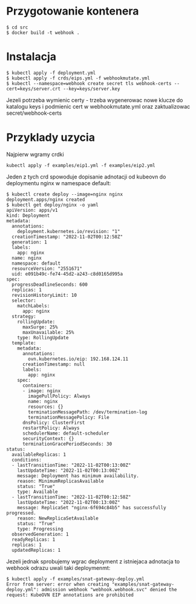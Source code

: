 # Przygotowanie kontenera

```
$ cd src
$ docker build -t webhook .
```

# Instalacja

```
$ kubectl apply -f deployment.yml
$ kubectl apply -f crds/eips.yml -f webhookmutate.yml
$ kubectl --namespace=webhook create secret tls webhook-certs --cert=keys/server.crt --key=keys/server.key
```

Jezeli potrzeba wymienic certy - trzeba wygenerowac nowe klucze do katalogu keys i podmienic cert w webhookmutate.yml oraz zaktualizowac secret/webhook-certs

# Przyklady uzycia

Najpierw wgramy crdki

```
kubectl apply -f examples/eip1.yml -f examples/eip2.yml
```

Jeden z tych crd spowoduje dopisanie adnotacji od kubeovn do deploymentu nginx w namespace default:

```
$ kubectl create deploy --image=nginx nginx
deployment.apps/nginx created
$ kubectl get deploy/nginx -o yaml
apiVersion: apps/v1
kind: Deployment
metadata:
  annotations:
    deployment.kubernetes.io/revision: "1"
  creationTimestamp: "2022-11-02T00:12:58Z"
  generation: 1
  labels:
    app: nginx
  name: nginx
  namespace: default
  resourceVersion: "2551671"
  uid: e091b49c-fe74-45d2-a243-c8d0165d995a
spec:
  progressDeadlineSeconds: 600
  replicas: 1
  revisionHistoryLimit: 10
  selector:
    matchLabels:
      app: nginx
  strategy:
    rollingUpdate:
      maxSurge: 25%
      maxUnavailable: 25%
    type: RollingUpdate
  template:
    metadata:
      annotations:
        ovn.kubernetes.io/eip: 192.168.124.11
      creationTimestamp: null
      labels:
        app: nginx
    spec:
      containers:
      - image: nginx
        imagePullPolicy: Always
        name: nginx
        resources: {}
        terminationMessagePath: /dev/termination-log
        terminationMessagePolicy: File
      dnsPolicy: ClusterFirst
      restartPolicy: Always
      schedulerName: default-scheduler
      securityContext: {}
      terminationGracePeriodSeconds: 30
status:
  availableReplicas: 1
  conditions:
  - lastTransitionTime: "2022-11-02T00:13:00Z"
    lastUpdateTime: "2022-11-02T00:13:00Z"
    message: Deployment has minimum availability.
    reason: MinimumReplicasAvailable
    status: "True"
    type: Available
  - lastTransitionTime: "2022-11-02T00:12:58Z"
    lastUpdateTime: "2022-11-02T00:13:00Z"
    message: ReplicaSet "nginx-6f694c84b5" has successfully progressed.
    reason: NewReplicaSetAvailable
    status: "True"
    type: Progressing
  observedGeneration: 1
  readyReplicas: 1
  replicas: 1
  updatedReplicas: 1
```

Jezeli jednak sprobujemy wgrac deployment z istniejaca adnotacja to webhook odrazu uwali taki deploymenmt:

```
$ kubectl apply -f examples/snat-gateway-deploy.yml 
Error from server: error when creating "examples/snat-gateway-deploy.yml": admission webhook "webhook.webhook.svc" denied the request: KubeOVN EIP annotations are prohibited
```
